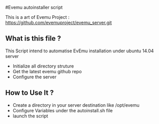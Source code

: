 #Evemu autoinstaller script

 This is a art of Evemu Project : https://github.com/evemuproject/evemu_server.git

## What is this file ?

 This Script intend to automatise EvEmu installation under ubuntu 14.04 server

 * Initialize all directory struture
 * Get the latest evemu github repo
 * Configure the server


## How to Use It ?

 * Create a directory in your server destination like /opt/evemu
 * Configure Variables under the autoinstall.sh file
 * launch the script

